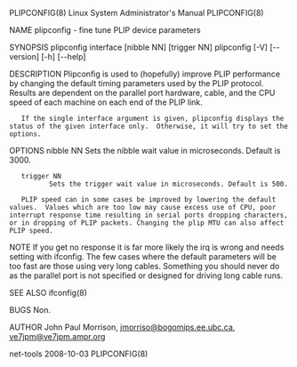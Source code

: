 PLIPCONFIG(8)                                                                                                                             Linux System Administrator's Manual                                                                                                                             PLIPCONFIG(8)

NAME
       plipconfig - fine tune PLIP device parameters

SYNOPSIS
       plipconfig interface [nibble NN] [trigger NN]
       plipconfig [-V] [--version] [-h] [--help]

DESCRIPTION
       Plipconfig is used to (hopefully) improve PLIP performance by changing the default timing parameters used by the PLIP protocol. Results are dependent on the parallel port hardware, cable, and the CPU speed of each machine on each end of the PLIP link.

       If the single interface argument is given, plipconfig displays the status of the given interface only.  Otherwise, it will try to set the options.

OPTIONS
       nibble NN
              Sets the nibble wait value in microseconds. Default is 3000.

       trigger NN
              Sets the trigger wait value in microseconds. Default is 500.

       PLIP speed can in some cases be improved by lowering the default values.  Values which are too low may cause excess use of CPU, poor interrupt response time resulting in serial ports dropping characters, or in dropping of PLIP packets. Changing the plip MTU can also affect PLIP speed.

NOTE
       If you get no response it is far more likely the irq is wrong and needs setting with ifconfig. The few cases where the default parameters will be too fast are those using very long cables. Something you should never do as the parallel port is not specified or designed for driving long cable runs.

SEE ALSO
       ifconfig(8)

BUGS
       Non.

AUTHOR
       John Paul Morrison, <jmorriso@bogomips.ee.ubc.ca>, <ve7jpm@ve7jpm.ampr.org>

net-tools                                                                                                                                              2008-10-03                                                                                                                                         PLIPCONFIG(8)
